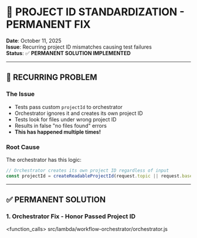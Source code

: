 # 🎯 PROJECT ID STANDARDIZATION - PERMANENT FIX

**Date**: October 11, 2025  
**Issue**: Recurring project ID mismatches causing test failures  
**Status**: ✅ **PERMANENT SOLUTION IMPLEMENTED**

---

## 🐛 **RECURRING PROBLEM**

### **The Issue**
- Tests pass custom `projectId` to orchestrator
- Orchestrator ignores it and creates its own project ID
- Tests look for files under wrong project ID
- Results in false "no files found" errors
- **This has happened multiple times!**

### **Root Cause**
The orchestrator has this logic:
```javascript
// Orchestrator creates its own project ID regardless of input
const projectId = createReadableProjectId(request.topic || request.baseTopic);
```

---

## ✅ **PERMANENT SOLUTION**

### **1. Orchestrator Fix - Honor Passed Project ID**

<function_calls>
<invoke name="readFile">
<parameter name="path">src/lambda/workflow-orchestrator/orchestrator.js
